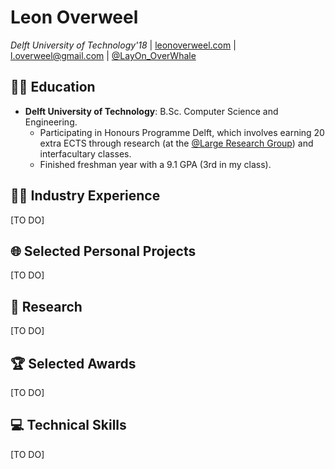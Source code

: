 # Leon Overweel

_Delft University of Technology'18_ | [leonoverweel.com](http://leonoverweel.com) | [l.overweel@gmail.com](mailto:l.overweel@gmail.com) | [@LayOn_OverWhale](https://twitter.com/layon_OverWhale)

## 👨‍🎓 Education

- **Delft University of Technology**: B.Sc. Computer Science and Engineering.
  - Participating in Honours Programme Delft, which involves earning 20 extra ECTS through research (at the [@Large Research Group](https://atlarge-research.com/)) and interfacultary classes.
  - Finished freshman year with a 9.1 GPA (3rd in my class).

## 👨‍💻 Industry Experience

[TO DO]

## 🌐 Selected Personal Projects

[TO DO]


## 📜 Research

[TO DO]

## 🏆 Selected Awards

[TO DO]

## 💻 Technical Skills

[TO DO]

